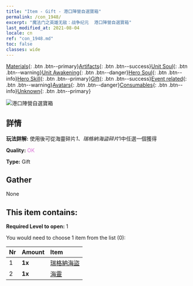 ```yaml
---
title: "Item - Gift - 港口陣營自選寶箱"
permalink: /con_1948/
excerpt: "魔法门之英雄无敌：战争纪元  港口陣營自選寶箱"
last_modified_at: 2021-08-04
locale: cn
ref: "con_1948.md"
toc: false
classes: wide
---
```

 [Materials](/ItemsCN/){: .btn .btn--primary}[Artifacts](/ItemsCN/Artifacts/){: .btn .btn--success}[Unit Soul](/ItemsCN/UnitSoul/){: .btn .btn--warning}[Unit Awakening](/ItemsCN/UnitAwakening/){: .btn .btn--danger}[Hero Soul](/ItemsCN/HeroSoul/){: .btn .btn--info}[Hero Skill](/ItemsCN/HeroSkill/){: .btn .btn--primary}[Gift](/ItemsCN/Gift/){: .btn .btn--success}[Event related](/ItemsCN/Events/){: .btn .btn--warning}[Avatars](/ItemsCN/Avatars/){: .btn .btn--danger}[Consumables](/ItemsCN/Consumables/){: .btn .btn--info}[Unknown](/ItemsCN/Unknown/){: .btn .btn--primary}

 ![港口陣營自選寶箱](/images/t/i_904010.png)

## 詳情
 **玩法詳解:** 使用後可從海靈碎片*1、瑞格納海盜碎片*1中任選一個獲得

 **Quality:** <span style="color: #DA70D6">OK</span>

 **Type:** Gift

## Gather

  None

## This item contains:

 **Required Level to open:** 1

 You would need to choose 1 item from the list (0):

  | Nr | Amount |     Item    |
  |:---|:-------|:------------|
  | 1 |  **1x** | [瑞格納海盜](/cn/Items/unt_273/) |  | 
  | 2 |  **1x** | [海靈](/cn/Items/unt_275/) |  | 
